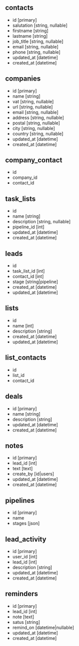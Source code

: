 ## contacts
- id [primary]
- salutation [string, nullable]
- firstname [string]
- lastname [string]
- job_title [string, nullable]
- email [string, nullable]
- phone [string, nullable]
- updated_at [datetime]
- created_at [datetime]

## companies
- id [primary]
- name [string]
- vat [string, nullable]
- url [string, nullable]
- email [string, nullable]
- address [string, nullable]
- postal [string, nullable]
- city [string, nullable]
- country [string, nullable]
- updated_at [datetime]
- created_at [datetime]

## company_contact
- id
- company_id
- contact_id

## task_lists
- id
- name [string]
- description [string, nullable]
- pipeline_id [int]
- updated_at [datetime]
- created_at [datetime]

## leads
- id
- task_list_id [int]
- contact_id [int]
- stage [string|pipeline]
- created_at [datetime]
- updated_at [datetime]

## lists
- id
- name [int]
- description [string]
- created_at [datetime]
- updated_at [datetime]

## list_contacts
- id
- list_id
- contact_id

## deals
- id [primary]
- name [string]
- description [string]
- updated_at [datetime]
- created_at [datetime]

## notes
- id [primary]
- lead_id [int]
- text [text]
- create_by [id|users]
- updated_at [datetime]
- created_at [datetime]

## pipelines
- id [primary]
- name
- stages [json]

## lead_activity
- id [primary]
- user_id [int]
- lead_id [int]
- description [string]
- updated_at [datetime]
- created_at [datetime]

## reminders
- id [primary]
- lead_id [int]
- note [text]
- satus [string]
- remind_on [datetime|nullable]
- updated_at [datetime]
- created_at [datetime]

